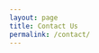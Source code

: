 ```yaml
---
layout: page
title: Contact Us
permalink: /contact/
---
```

<style>
html span {
	color: white;
	transition: transform 0.5s ease; /* Smooth transform transitions */
}

html span:hover {
	color: white;
	transform: scale(1.05); /* Makes the element 10% larger */
}

.navicon-button{
	background-color: black;
}
.navicon {
	background: white;
}
.navicon::before{
	background white;
}
.navicon::after{
	background: white;
}

html #masthead {
  white-space: nowrap;
  border-bottom: 2px solid black;
  background-color: black;
}

</style>